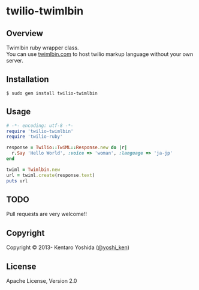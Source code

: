 twilio-twimlbin
=====================

## Overview
Twimlbin ruby wrapper class.  
You can use [twimlbin.com](http://twimlbin.com/) to host twilio markup language without your own server.

## Installation

`````
$ sudo gem install twilio-twimlbin
`````

## Usage

`````ruby
# -*- encoding: utf-8 -*-
require 'twilio-twimlbin'
require 'twilio-ruby'

response = Twilio::TwiML::Response.new do |r|
  r.Say 'Hello World', :voice => 'woman', :language => 'ja-jp'
end

twiml = Twimlbin.new
url = twiml.create(response.text)
puts url
`````

## TODO
Pull requests are very welcome!!

## Copyright
Copyright © 2013- Kentaro Yoshida ([@yoshi_ken](https://twitter.com/yoshi_ken))

## License
Apache License, Version 2.0

